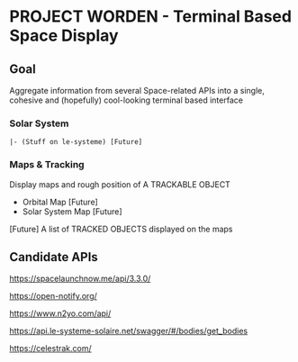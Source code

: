 # PROJECT WORDEN - Terminal Based Space Display 

## Goal
Aggregate information from several Space-related APIs into a single, cohesive and (hopefully) cool-looking terminal based interface

### Solar System
    |- (Stuff on le-systeme) [Future]

### Maps & Tracking
Display maps and rough position of A TRACKABLE OBJECT
* Orbital Map [Future]
* Solar System Map [Future]

[Future] A list of TRACKED OBJECTS displayed on the maps


## Candidate APIs
https://spacelaunchnow.me/api/3.3.0/

https://open-notify.org/

https://www.n2yo.com/api/

https://api.le-systeme-solaire.net/swagger/#/bodies/get_bodies

https://celestrak.com/